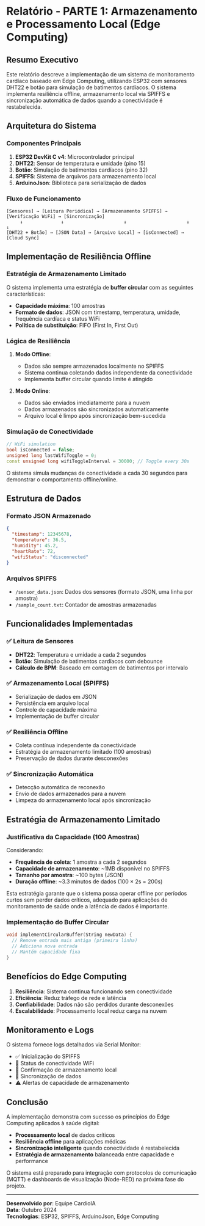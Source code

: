 # Relatório - PARTE 1: Armazenamento e Processamento Local (Edge Computing)

## Resumo Executivo

Este relatório descreve a implementação de um sistema de monitoramento cardíaco baseado em Edge Computing, utilizando ESP32 com sensores DHT22 e botão para simulação de batimentos cardíacos. O sistema implementa resiliência offline, armazenamento local via SPIFFS e sincronização automática de dados quando a conectividade é restabelecida.

## Arquitetura do Sistema

### Componentes Principais

1. **ESP32 DevKit C v4**: Microcontrolador principal
2. **DHT22**: Sensor de temperatura e umidade (pino 15)
3. **Botão**: Simulação de batimentos cardíacos (pino 32)
4. **SPIFFS**: Sistema de arquivos para armazenamento local
5. **ArduinoJson**: Biblioteca para serialização de dados

### Fluxo de Funcionamento

```
[Sensores] → [Leitura Periódica] → [Armazenamento SPIFFS] → [Verificação WiFi] → [Sincronização]
     ↓              ↓                      ↓                      ↓                    ↓
[DHT22 + Botão] → [JSON Data] → [Arquivo Local] → [isConnected] → [Cloud Sync]
```

## Implementação de Resiliência Offline

### Estratégia de Armazenamento Limitado

O sistema implementa uma estratégia de **buffer circular** com as seguintes características:

- **Capacidade máxima**: 100 amostras
- **Formato de dados**: JSON com timestamp, temperatura, umidade, frequência cardíaca e status WiFi
- **Política de substituição**: FIFO (First In, First Out)

### Lógica de Resiliência

1. **Modo Offline**:
   - Dados são sempre armazenados localmente no SPIFFS
   - Sistema continua coletando dados independente da conectividade
   - Implementa buffer circular quando limite é atingido

2. **Modo Online**:
   - Dados são enviados imediatamente para a nuvem
   - Dados armazenados são sincronizados automaticamente
   - Arquivo local é limpo após sincronização bem-sucedida

### Simulação de Conectividade

```cpp
// WiFi simulation
bool isConnected = false;
unsigned long lastWifiToggle = 0;
const unsigned long wifiToggleInterval = 30000; // Toggle every 30s
```

O sistema simula mudanças de conectividade a cada 30 segundos para demonstrar o comportamento offline/online.

## Estrutura de Dados

### Formato JSON Armazenado

```json
{
  "timestamp": 12345678,
  "temperature": 36.5,
  "humidity": 45.2,
  "heartRate": 72,
  "wifiStatus": "disconnected"
}
```

### Arquivos SPIFFS

- `/sensor_data.json`: Dados dos sensores (formato JSON, uma linha por amostra)
- `/sample_count.txt`: Contador de amostras armazenadas

## Funcionalidades Implementadas

### ✅ Leitura de Sensores
- **DHT22**: Temperatura e umidade a cada 2 segundos
- **Botão**: Simulação de batimentos cardíacos com debounce
- **Cálculo de BPM**: Baseado em contagem de batimentos por intervalo

### ✅ Armazenamento Local (SPIFFS)
- Serialização de dados em JSON
- Persistência em arquivo local
- Controle de capacidade máxima
- Implementação de buffer circular

### ✅ Resiliência Offline
- Coleta contínua independente da conectividade
- Estratégia de armazenamento limitado (100 amostras)
- Preservação de dados durante desconexões

### ✅ Sincronização Automática
- Detecção automática de reconexão
- Envio de dados armazenados para a nuvem
- Limpeza do armazenamento local após sincronização

## Estratégia de Armazenamento Limitado

### Justificativa da Capacidade (100 Amostras)

Considerando:
- **Frequência de coleta**: 1 amostra a cada 2 segundos
- **Capacidade de armazenamento**: ~1MB disponível no SPIFFS
- **Tamanho por amostra**: ~100 bytes (JSON)
- **Duração offline**: ~3.3 minutos de dados (100 × 2s = 200s)

Esta estratégia garante que o sistema possa operar offline por períodos curtos sem perder dados críticos, adequado para aplicações de monitoramento de saúde onde a latência de dados é importante.

### Implementação do Buffer Circular

```cpp
void implementCircularBuffer(String newData) {
  // Remove entrada mais antiga (primeira linha)
  // Adiciona nova entrada
  // Mantém capacidade fixa
}
```

## Benefícios do Edge Computing

1. **Resiliência**: Sistema continua funcionando sem conectividade
2. **Eficiência**: Reduz tráfego de rede e latência
3. **Confiabilidade**: Dados não são perdidos durante desconexões
4. **Escalabilidade**: Processamento local reduz carga na nuvem

## Monitoramento e Logs

O sistema fornece logs detalhados via Serial Monitor:

- ✅ Inicialização do SPIFFS
- 📡 Status de conectividade WiFi
- 💾 Confirmação de armazenamento local
- 🔄 Sincronização de dados
- ⚠️ Alertas de capacidade de armazenamento

## Conclusão

A implementação demonstra com sucesso os princípios do Edge Computing aplicados à saúde digital:

- **Processamento local** de dados críticos
- **Resiliência offline** para aplicações médicas
- **Sincronização inteligente** quando conectividade é restabelecida
- **Estratégia de armazenamento** balanceada entre capacidade e performance

O sistema está preparado para integração com protocolos de comunicação (MQTT) e dashboards de visualização (Node-RED) na próxima fase do projeto.

---

**Desenvolvido por**: Equipe CardioIA  
**Data**: Outubro 2024  
**Tecnologias**: ESP32, SPIFFS, ArduinoJson, Edge Computing
